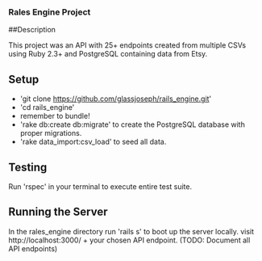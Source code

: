 ### Rales Engine Project

##Description

This project was an API with 25+ endpoints created from multiple CSVs using Ruby 2.3+ and PostgreSQL containing data from Etsy.


## Setup

* 'git clone https://github.com/glassjoseph/rails_engine.git'
* 'cd rails_engine'
* remember to bundle!
* 'rake db:create db:migrate' to create the PostgreSQL database with proper migrations.
* 'rake data_import:csv_load' to seed all data.


## Testing

Run 'rspec' in your terminal to execute entire test suite.



## Running the Server

In the rales_engine directory run 'rails s' to boot up the server locally.
visit http://localhost:3000/ + your chosen API endpoint. (TODO: Document all API endpoints)
